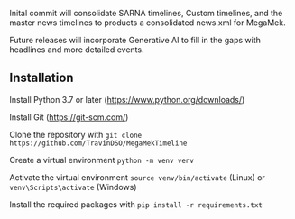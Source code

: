 Inital commit will consolidate SARNA timelines, Custom timelines, and the master news timelines to products a consolidated news.xml for MegaMek.

Future releases will incorporate Generative AI to fill in the gaps with headlines and more detailed events.


Installation
------------

Install Python 3.7 or later (https://www.python.org/downloads/)

Install Git (https://git-scm.com/)

Clone the repository with `git clone https://github.com/TravinDSO/MegaMekTimeline`

Create a virtual environment `python -m venv venv`

Activate the virtual environment `source venv/bin/activate` (Linux) or `venv\Scripts\activate` (Windows)

Install the required packages with `pip install -r requirements.txt`